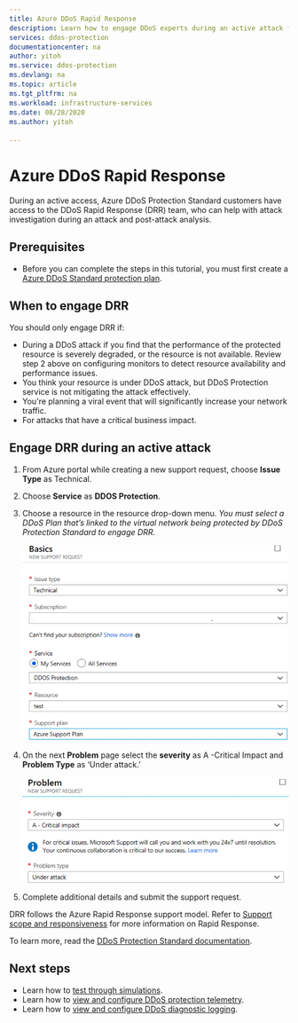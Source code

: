 ```yaml
---
title: Azure DDoS Rapid Response
description: Learn how to engage DDoS experts during an active attack for specialized support.
services: ddos-protection
documentationcenter: na
author: yitoh
ms.service: ddos-protection
ms.devlang: na
ms.topic: article
ms.tgt_pltfrm: na
ms.workload: infrastructure-services
ms.date: 08/28/2020
ms.author: yitoh

---
```

# Azure DDoS Rapid Response

During an active access, Azure DDoS Protection Standard customers have access to the DDoS Rapid Response (DRR) team, who can help with attack investigation during an attack and post-attack analysis.

## Prerequisites

- Before you can complete the steps in this tutorial, you must first create a [Azure DDoS Standard protection plan](manage-ddos-protection.md).

## When to engage DRR

You should only engage DRR if: 

- During a DDoS attack if you find that the performance of the protected resource is severely degraded, or the resource is not available. Review step 2 above on configuring monitors to detect resource availability and performance issues.
- You think your resource is under DDoS attack, but DDoS Protection service is not mitigating the attack effectively.
- You're planning a viral event that will significantly increase your network traffic.
- For attacks that have a critical business impact.

## Engage DRR during an active attack

1. From Azure portal while creating a new support request, choose **Issue Type** as Technical.
2. Choose **Service** as **DDOS Protection**.
3. Choose a resource in the resource drop-down menu. _You must select a DDoS Plan that’s linked to the virtual network being protected by DDoS Protection Standard to engage DRR._

    ![Choose Resource](./media/ddos-rapid-response/choose-resource.png)

4. On the next **Problem** page select the **severity** as A -Critical Impact and **Problem Type** as ‘Under attack.’

    ![PSeverity and Problem Type](./media/ddos-rapid-response/severity-and-problem-type.png)

5. Complete additional details and submit the support request.

DRR follows the Azure Rapid Response support model. Refer to [Support scope and responsiveness](https://azure.microsoft.com/en-us/support/plans/response/) for more information on Rapid Response.

To learn more, read the [DDoS Protection Standard documentation](./ddos-protection-overview.md).

## Next steps

- Learn how to [test through simulations](test-through-simulations.md).
- Learn how to [view and configure DDoS protection telemetry](telemetry.md).
- Learn how to [view and configure DDoS diagnostic logging](diagnostic-logging.md).